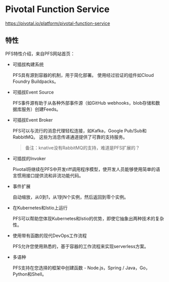 # Pivotal Function Service

https://pivotal.io/platform/pivotal-function-service

## 特性

PFS特性介绍，来自PFS网站首页：

- 可插拔构建系统

  PFS具有源到容器的机制，用于简化部署。 使用经过验证的组件如Cloud Foundry Buildpacks。

- 可插拔Event Source

  PFS事件源有助于从各种外部事件源（如GitHub webhooks，blob存储和数据库服务）创建Feeds。

- 可插拔Event Broker

  PFS可以与流行的消息代理轻松连接，如Kafka，Google Pub/Sub和RabbitMQ。 这些为消息传递通道提供了可靠的支持服务。

  > 备注：knative没有RabbitMQ的支持，难道是PFS扩展的？

- 可插拔的Invoker

  Pivotal将继续在PFS中开发riff调用程序模型，使开发人员能够使用简单的语言惯用接口提供流和非流功能代码。

- 事件扩展

  自动缩放，从0到1，从1到N个实例，然后返回到零个实例。

- 在Kubernetes和Istio上运行

  PFS可以帮助您体现Kubernetes和Istio的优势，即使它抽象出两种技术的复杂性。

- 使用带有函数的现代DevOps工作流程

  PFS允许您使用熟悉的，基于容器的工作流程来实现serverless方案。

- 多语种

  PFS支持在您选择的框架中创建函数 - Node.js，Spring / Java，Go，Python和Shell。